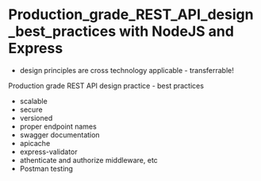 # Production_grade_REST_API_design_best_practices with NodeJS and Express 

- design principles are cross technology applicable - transferrable!

Production grade REST API design practice - best practices
- scalable
- secure
- versioned
- proper endpoint names
- swagger documentation
- apicache
- express-validator
- athenticate and authorize middleware, etc
- Postman testing
